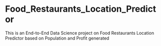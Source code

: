 # Food_Restaurants_Location_Predictor
This is an End-to-End Data Science project on Food Restaurants Location Predictor based on Population and Profit generated 
